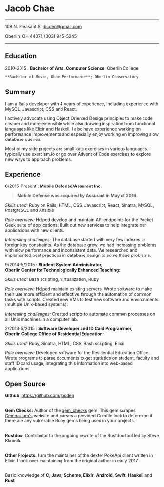 Jacob Chae
============

-------------------------                      ----------------------
108 N. Pleasant St                               jbcden@gmail.com

Oberlin, OH 44074                                (303) 945-5245
-------------------------                      ----------------------

Education
---------

2010-2015
:   **Bachelor of Arts, Computer Science**; Oberlin College

    **Bachelor of Music, Oboe Performance**; Oberlin Conservatory

Summary
-------

I am a Rails developer with 4 years of experience, including experience with
MySQL, Javascript, CSS and React.

I actively advocate using Object Oriented Design principles to make code cleaner
and more extensible while also drawing inspiration from functional languages
like Elixir and Haskell. I also have experience working on performance improvements
and especially enjoy working on improving slow database queries.

Most of my side projects are small kata exercises in various languages. I typically
use exercism.io or go over Advent of Code exercises to explore new ways to
approach problems.

Experience
----------

6/2015-Present
:   **Mobile Defense/Assurant Inc.**

> **Mobile Defense was acquired by Assurant in May of 2016.**

*Skills used:* Ruby on Rails, HTML, CSS, Javascript, React, Sinatra, MySQL, PostgreSQL and  Ansible

*Role overview:* Helped develop and maintain API endpoints for the Pocket Geek
suite of applications. Built out new services to help integrate our applications
with new clients.

*Interesting challenges:* The database started with very few indexes or foreign key
constraints. As the database grew, we had increasing problems with slow
performance and inconsistent data. We researched and implemented best
practices in database design to solve these problems.


9/2014-5/2015
:   **Student System Administrator,  
    Oberlin Center for Technologically Enhanced Teaching:**

*Skills used:* Bash scripting, virtualization, Ruby

*Role overview:* Helped maintain existing servers. Wrote software to
make their use more efficient and effective through the automation of common tasks
with scripts. Created new VMs to test new software
and environments (multiple Unix-based systems):

*Interesting challenges:* Created scripts to automate common processes on all
Unix machines in a computer lab.

2/2013-5/2015
:   **Software Developer and ID Card Programmer,  
    Oberlin College Office of Residential Education:**

*Skills used:* Ruby, Sinatra, HTML, CSS, Bash scripting, Elixir

*Role overview:* Developed software for the Residential Education Office.
Wrote programs to parse documents to get statistics on student,
faculty and staff ID card usage, integrating this information into web-based
applications.

Open Source
--------------------
**Github:** https://github.com/jbcden

\
**Gem Checks:**
Author of the [gem_checks](https://github.com/mobiledefense/gem_checks) gem.
This gem scrapes [Gemnasium's](https://gemnasium.com/) website and parses a provided
Gemfile.lock to determine if there are any vulnerable Ruby gems being used in your
projects.

\
**Rustdoc:**
Contributor to the ongoing rewrite of the Rustdoc tool led by Steve Klabnik.

\
**Other Projects:** I am the maintainer of the dexter PokeApi client written in Elixir. I took over
maintaining from the original author in early 2017.

\
Basic knowledge of **C**, **Java**, **Scheme**, **Elixir**, **Android**,
**Swift**, **Haskell** and **Rust**
